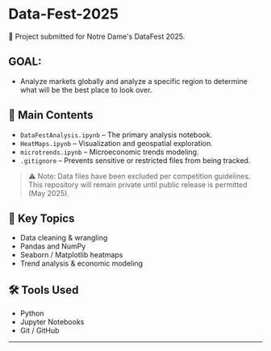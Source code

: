 # Data-Fest-2025 
🏅 Project submitted for Notre Dame's DataFest 2025.
## GOAL:
- Analyze markets globally and analyze a specific region to determine what will be the best place to look over.

## 📁 Main Contents

- `DataFestAnalysis.ipynb` – The primary analysis notebook.
- `HeatMaps.ipynb` – Visualization and geospatial exploration.
- `microtrends.ipynb` – Microeconomic trends modeling.
- `.gitignore` – Prevents sensitive or restricted files from being tracked.

> ⚠️ Note: Data files have been excluded per competition guidelines. This repository will remain private until public release is permitted (May 2025).

## 🧠 Key Topics
- Data cleaning & wrangling
- Pandas and NumPy
- Seaborn / Matplotlib heatmaps
- Trend analysis & economic modeling

## 🛠️ Tools Used
- Python
- Jupyter Notebooks
- Git / GitHub

---
